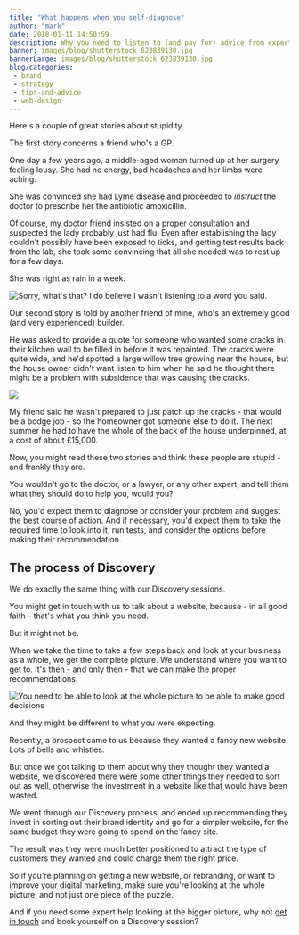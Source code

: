 ```yaml
---
title: "What happens when you self-diagnose"
author: "mark"
date: 2018-01-11 14:50:59
description: Why you need to listen to (and pay for) advice from experts.
banner: images/blog/shutterstock_623839130.jpg
bannerLarge: images/blog/shutterstock_623839130.jpg
blog/categories: 
 - brand
 - strategy
 - tips-and-advice
 - web-design
---
```


Here's a couple of great stories about stupidity.

The first story concerns a friend who's a GP.

One day a few years ago, a middle-aged woman turned up at her surgery feeling lousy. She had no energy, bad headaches and her limbs were aching.

She was convinced she had Lyme disease and proceeded to *instruct* the doctor to prescribe her the antibiotic amoxicillin.

Of course, my doctor friend insisted on a proper consultation and suspected the lady probably just had flu. Even after establishing the lady couldn't possibly have been exposed to ticks, and getting test results back from the lab, she took some convincing that all she needed was to rest up for a few days.

She was right as rain in a week.

![](images/blog/shutterstock_559349281.jpg "Sorry, what's that? I do believe I wasn't listening to a word you said.")

Our second story is told by another friend of mine, who's an extremely good (and very experienced) builder.

He was asked to provide a quote for someone who wanted some cracks in their kitchen wall to be filled in before it was repainted. The cracks were quite wide, and he'd spotted a large willow tree growing near the house, but the house owner didn't want listen to him when he said he thought there might be a problem with subsidence that was causing the cracks.

![](images/blog/shutterstock_628403774.jpg)

My friend said he wasn't prepared to just patch up the cracks - that would be a bodge job - so the homeowner got someone else to do it. The next summer he had to have the whole of the back of the house underpinned, at a cost of about £15,000.

Now, you might read these two stories and think these people are stupid - and frankly they are.

You wouldn't go to the doctor, or a lawyer, or any other expert, and tell them what they should do to help you, would you?

No, you'd expect them to diagnose or consider your problem and suggest the best course of action. And if necessary, you'd expect them to take the required time to look into it, run tests, and consider the options before making their recommendation.

## The process of Discovery

We do exactly the same thing with our Discovery sessions.

You might get in touch with us to talk about a website, because - in all good faith - that's what you think you need.

But it might not be.

When we take the time to take a few steps back and look at your business as a whole, we get the complete picture. We understand where you want to get to. It's then - and only then - that we can make the proper recommendations.

![](images/blog/shutterstock_601953185.jpg "You need to be able to look at the whole picture to be able to make good decisions")

And they might be different to what you were expecting.

Recently, a prospect came to us because they wanted a fancy new website. Lots of bells and whistles.

But once we got talking to them about why they thought they wanted a website, we discovered there were some other things they needed to sort out as well, otherwise the investment in a website like that would have been wasted.

We went through our Discovery process, and ended up recommending they invest in sorting out their brand identity and go for a simpler website, for the same budget they were going to spend on the fancy site.

The result was they were much better positioned to attract the type of customers they wanted and could charge them the right price.

So if you're planning on getting a new website, or rebranding, or want to improve your digital marketing, make sure you're looking at the whole picture, and not just one piece of the puzzle.

And if you need some expert help looking at the bigger picture, why not [get in touch](http://www.tomango.co.uk/contact/) and book yourself on a Discovery session?


